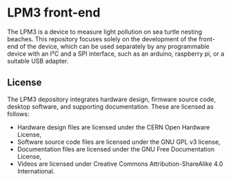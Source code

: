 # LPM3 front-end #

The LPM3 is a device to measure light pollution on sea turtle nesting beaches. This repository focuses solely on the development of the front-end of the device, which can be used separately by any programmable device with an I²C and a SPI interface, such as an arduino, raspberry pi, or a suitable USB adapter.


## License
The LPM3 depository integrates hardware design, firmware source code, desktop software, and supporting documentation. These are licensed as follows:
- Hardware design files are licensed under the CERN Open Hardware License,
- Software source code files are licensed under the GNU GPL v3 license,
- Documentation files are licensed under the GNU Free Documentation License,
- Videos are licensed under Creative Commons Attribution-ShareAlike 4.0 International.
